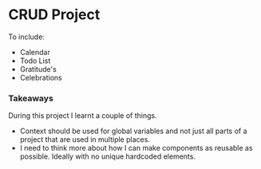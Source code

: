 # CRUD Project

To include:

- Calendar
- Todo List
- Gratitude's
- Celebrations

### Takeaways

During this project I learnt a couple of things.

- Context should be used for global variables and not just all parts of a project that are used in multiple places.
- I need to think more about how I can make components as reusable as possible. Ideally with no unique hardcoded elements.
